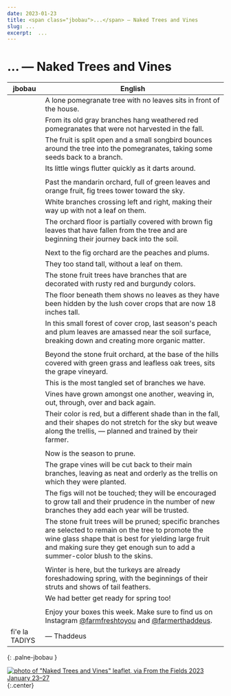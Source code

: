 ```yaml
---
date: 2023-01-23
title: <span class="jbobau">...</span> — Naked Trees and Vines
slug: ...
excerpt:  ...
---
```


# <span class="jbobau">...</span> — Naked Trees and Vines

| jbobau | English
|-|-
|  | A lone pomegranate tree with no leaves sits in front of the house.
|  | From its old gray branches hang weathered red pomegranates that were not harvested in the fall.
|  | The fruit is split open and a small songbird bounces around the tree into the pomegranates, taking some seeds back to a branch.
|  | Its little wings flutter quickly as it darts around.
|  | 
|  | Past the mandarin orchard, full of green leaves and orange fruit, fig trees tower toward the sky.
|  | White branches crossing left and right, making their way up with not a leaf on them.
|  | The orchard floor is partially covered with brown fig leaves that have fallen from the tree and are beginning their journey back into the soil.
|  | 
|  | Next to the fig orchard are the peaches and plums.
|  | They too stand tall, without a leaf on them.
|  | The stone fruit trees have branches that are decorated with rusty red and burgundy colors.
|  | The floor beneath them shows no leaves as they have been hidden by the lush cover crops that are now 18 inches tall.
|  | In this small forest of cover crop, last season's peach and plum leaves are amassed near the soil surface, breaking down and creating more organic matter.
|  | 
|  | Beyond the stone fruit orchard, at the base of the hills covered with green grass and leafless oak trees, sits the grape vineyard.
|  | This is the most tangled set of branches we have.
|  | Vines have grown amongst one another, weaving in, out, through, over and back again.
|  | Their color is red, but a different shade than in the fall, and their shapes do not stretch for the sky but weave along the trellis, — planned and trained by their farmer.
|  | 
|  | Now is the season to prune.
|  | The grape vines will be cut back to their main branches, leaving as neat and orderly as the trellis on which they were planted.
|  | The figs will not be touched; they will be encouraged to grow tall and their prudence in the number of new branches they add each year will be trusted.
|  | The stone fruit trees will be pruned; specific branches are selected to remain on the tree to promote the wine glass shape that is best for yielding large fruit and making sure they get enough sun to add a summer-color blush to the skins.
|  | 
|  | Winter is here, but the turkeys are already foreshadowing spring, with the beginnings of their struts and shows of tail feathers.
|  | We had better get ready for spring too!
|  | 
|  | Enjoy your boxes this week. Make sure to find us on Instagram [@farmfreshtoyou] and [@farmerthaddeus].
| fi'e la TADIYS | — Thaddeus
{: .palne-jbobau }

[![photo of "Naked Trees and Vines" leaflet, via _From the Fields_ 2023 January 23–27](https://i.imgur.com/zxvVqlFl.jpg)](https://i.imgur.com/zxvVqlF.jpg)
{:.center}

[@farmerthaddeus]: https://instagram.com/farmerthaddeus
[@farmfreshtoyou]: https://instagram.com/farmfreshtoyou

